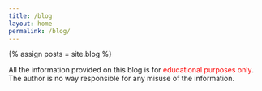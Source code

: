 ```yaml
---
title: /blog
layout: home
permalink: /blog/
---
```

{% assign posts = site.blog %}

<p style="display:inline;">All the information provided on this blog is for <div style="color:red;display:inline;">educational purposes only</div>. The author is no way responsible for any misuse of the information.</p>
&nbsp;
